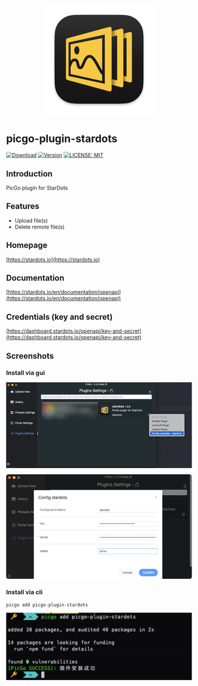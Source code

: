 <div align="center">
    <h1><img src="logo.png" alt="StarDots" title="StarDots" width="300" /></h1>
</div>

# picgo-plugin-stardots  
[![Download](https://img.shields.io/npm/dm/picgo-plugin-stardots.svg?color=brightgreen)](https://npmcharts.com/compare/picgo-plugin-stardots?minimal=true)
[![Version](https://img.shields.io/npm/v/picgo-plugin-stardots.svg?color=brightgreen)](https://www.npmjs.com/package/picgo-plugin-stardots)
[![LICENSE: MIT](https://img.shields.io/github/license/stardots-io/picgo-plugin-stardots.svg?style=flat)](LICENSE)  

## Introduction  
PicGo plugin for StarDots  

## Features  
- Upload file(s)  
- Delete remote file(s)  

## Homepage  
[https://stardots.io](https://stardots.io)  

## Documentation  
[https://stardots.io/en/documentation/openapi](https://stardots.io/en/documentation/openapi)  

## Credentials (key and secret)  
[https://dashboard.stardots.io/openapi/key-and-secret](https://dashboard.stardots.io/openapi/key-and-secret)  

## Screenshots  
### Install via gui  

![configuration1.png](screenshots/configuration1.png)  

![configuration2.png](screenshots/configuration2.png)  

### Install via cli  

```shell
picgo add picgo-plugin-stardots
```

![install-stardots-via-cli](screenshots/install-stardots-via-cli.png)  